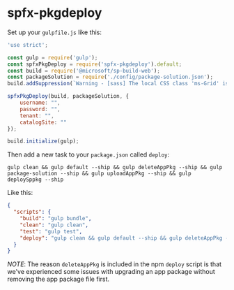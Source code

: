 # spfx-pkgdeploy

Set up your `gulpfile.js` like this:

```javascript
'use strict';

const gulp = require('gulp');
const spfxPkgDeploy = require('spfx-pkgdeploy').default;
const build = require('@microsoft/sp-build-web');
const packageSolution = require('./config/package-solution.json');
build.addSuppression(`Warning - [sass] The local CSS class 'ms-Grid' is not camelCase and will not be type-safe.`);

spfxPkgDeploy(build, packageSolution, {
    username: "",
    password: "",
    tenant: "",
    catalogSite: ""
});

build.initialize(gulp);
```

Then add a new task to your `package.json` called `deploy`:

`gulp clean && gulp default --ship && gulp deleteAppPkg --ship && gulp package-solution --ship && gulp uploadAppPkg --ship && gulp deploySppkg --ship`

Like this:

```json
{
  "scripts": {
    "build": "gulp bundle",
    "clean": "gulp clean",
    "test": "gulp test",
    "deploy": "gulp clean && gulp default --ship && gulp deleteAppPkg --ship && gulp package-solution --ship && gulp uploadAppPkg --ship && gulp deploySppkg --ship"
  }
}
```

*NOTE*: The reason `deleteAppPkg` is included in the npm `deploy` script is that we've experienced some issues with upgrading an app package without removing the app package file first. 
